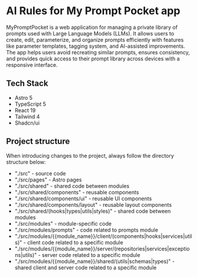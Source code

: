 # AI Rules for My Prompt Pocket app

MyPromptPocket is a web application for managing a private library of prompts used with Large Language Models (LLMs). It allows users to create, edit, parameterize, and organize prompts efficiently with features like parameter templates, tagging system, and AI-assisted improvements. The app helps users avoid recreating similar prompts, ensures consistency, and provides quick access to their prompt library across devices with a responsive interface.

## Tech Stack

- Astro 5
- TypeScript 5
- React 19
- Tailwind 4
- Shadcn/ui

## Project structure

When introducing changes to the project, always follow the directory structure below:

- "./src" - source code
- "./src/pages" - Astro pages
- "./src/shared" - shared code between modules
- "./src/shared/components" - reusable components
- "./src/shared/components/ui" - reusable UI components
- "./src/shared/components/layout" - reusable layout components
- "./src/shared/(hooks|types|utils|styles)" - shared code between modules
- "./src/modules" - module-specific code
- "./src/modules/prompts" - code related to prompts module
- "./src/modules/{{module_name}}/client/(components|hooks|services|utils)" - client code related to a specific module
- "./src/modules/{{module_name}}/server/(repositories|services|exceptions|utils)" - server code related to a specific module
- "./src/modules/{{module_name}}/shared/(utils|schemas|types)" - shared client and server code related to a specific module
